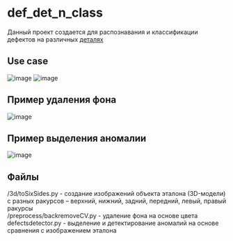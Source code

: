 # def_det_n_class
Данный проект создается для распознавания и классификации дефектов на различных [деталях](https://drive.google.com/drive/folders/1pdHhjAuZXqzPTgiYeGQCL0cEMqkWQ2TN?usp=sharing)

## Use case
![image](https://github.com/user-attachments/assets/4b772e41-2570-4fcd-827f-5347776f7999)
![image](https://github.com/user-attachments/assets/bea04a1a-40c9-42d6-bc03-c763c98af2fe)


## Пример удаления фона
![image](https://github.com/user-attachments/assets/14129158-73c2-4003-804c-9874415e6d66)



## Пример выделения аномалии
![image](https://github.com/user-attachments/assets/9ae90e4b-6d54-4250-9d05-0a0391a0eee3)




## Файлы
/3d/toSixSides.py - создание изображений объекта эталона (3D-модели) с разных ракурсов – верхний, нижний, задний, передний, левый, правый ракурсы  
/preprocess/backremoveCV.py - удаление фона на основе цвета  
defectsdetector.py - выделение и детектирование аномалий на основе сравнения с изображением эталона  



